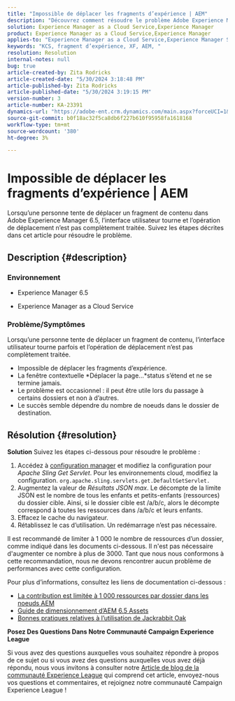 ```yaml
---
title: "Impossible de déplacer les fragments d’expérience | AEM"
description: "Découvrez comment résoudre le problème Adobe Experience Manager en raison duquel le déplacement d’un processus de fragment d’expérience n’est jamais terminé."
solution: Experience Manager as a Cloud Service,Experience Manager
product: Experience Manager as a Cloud Service,Experience Manager
applies-to: "Experience Manager as a Cloud Service,Experience Manager Sites,Experience Manager 6.5"
keywords: "KCS, fragment d’expérience, XF, AEM, "
resolution: Resolution
internal-notes: null
bug: true
article-created-by: Zita Rodricks
article-created-date: "5/30/2024 3:18:48 PM"
article-published-by: Zita Rodricks
article-published-date: "5/30/2024 3:19:15 PM"
version-number: 3
article-number: KA-23391
dynamics-url: "https://adobe-ent.crm.dynamics.com/main.aspx?forceUCI=1&pagetype=entityrecord&etn=knowledgearticle&id=76e63ee4-971e-ef11-840a-000d3a372703"
source-git-commit: b0f18ac32f5ca8db6f227b610f95958fa1618168
workflow-type: tm+mt
source-wordcount: '380'
ht-degree: 3%

---
```


# Impossible de déplacer les fragments d’expérience | AEM


Lorsqu’une personne tente de déplacer un fragment de contenu dans Adobe Experience Manager 6.5, l’interface utilisateur tourne et l’opération de déplacement n’est pas complètement traitée. Suivez les étapes décrites dans cet article pour résoudre le problème.

## Description {#description}


### <b>Environnement</b>

- Experience Manager 6.5


- Experience Manager as a Cloud Service




### <b>Problème/Symptômes</b>

Lorsqu’une personne tente de déplacer un fragment de contenu, l’interface utilisateur tourne parfois et l’opération de déplacement n’est pas complètement traitée.

- Impossible de déplacer les fragments d’expérience.
- La fenêtre contextuelle *Déplacer la page...*status s’étend et ne se termine jamais.
- Le problème est occasionnel : il peut être utile lors du passage à certains dossiers et non à d’autres.
- Le succès semble dépendre du nombre de noeuds dans le dossier de destination.





## Résolution {#resolution}

<b>Solution</b>
Suivez les étapes ci-dessous pour résoudre le problème :



1. Accédez à [configuration manager](http://localhost:4502/system/console/configMgr) et modifiez la configuration pour *Apache Sling Get Servlet*. Pour les environnements cloud, modifiez la configuration. `org.apache.sling.servlets.get.DefaultGetServlet.`
2. Augmentez la valeur de *Résultats JSON max*. Le décompte de la limite JSON est le nombre de tous les enfants et petits-enfants (ressources) du dossier cible. Ainsi, si le dossier cible est /a/b/c, alors le décompte correspond à toutes les ressources dans /a/b/c et leurs enfants.
3. Effacez le cache du navigateur.
4. Rétablissez le cas d’utilisation. Un redémarrage n’est pas nécessaire.


Il est recommandé de limiter à 1 000 le nombre de ressources d’un dossier, comme indiqué dans les documents ci-dessous. Il n&#39;est pas nécessaire d&#39;augmenter ce nombre à plus de 3000. Tant que nous nous conformons à cette recommandation, nous ne devons rencontrer aucun problème de performances avec cette configuration.

Pour plus d’informations, consultez les liens de documentation ci-dessous :

- [La contribution est limitée à 1 000 ressources par dossier dans les noeuds AEM](https://experienceleague.adobe.com/docs/experience-cloud-kcs/kbarticles/KA-21172.html)
- [Guide de dimensionnement d’AEM 6.5 Assets](https://experienceleague.adobe.com/docs/experience-manager-65/assets/administer/assets-sizing-guide.html)
- [Bonnes pratiques relatives à l’utilisation de Jackrabbit Oak](https://jackrabbit.apache.org/oak/docs/dos_and_donts.html)




<b>Posez Des Questions Dans Notre Communauté Campaign Experience League</b>

Si vous avez des questions auxquelles vous souhaitez répondre à propos de ce sujet ou si vous avez des questions auxquelles vous avez déjà répondu, nous vous invitons à consulter notre [Article de blog de la communauté Experience League](https://experienceleaguecommunities.adobe.com/t5/adobe-experience-manager-blogs/introducing-top-kcs-articles-curated-for-your-aem/ba-p/672734#M1180) qui comprend cet article, envoyez-nous vos questions et commentaires, et rejoignez notre communauté Campaign Experience League !


